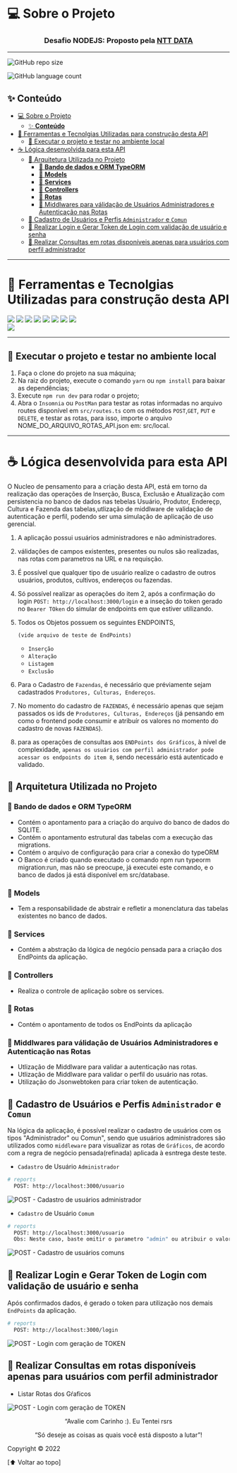 # 💻 Sobre o Projeto
<h3 align="center">
  Desafio NODEJS: Proposto pela <a href="https://github.com/brain-ag/trabalhe-conosco"> NTT DATA </a>
</h3>

___

  ![GitHub repo size](https://img.shields.io/github/repo-size/vitorjobs/api_brain_agriculture?style=for-the-badge)

  ![GitHub language count](https://img.shields.io/github/languages/count/vitorjobs/api_brain_agriculture?style=for-the-badge)

## ✨ **Conteúdo**
- [💻 Sobre o Projeto](#-sobre-o-projeto)
  - [✨ **Conteúdo**](#-conteúdo)
- [🚀 Ferramentas e Tecnolgias Utilizadas para construção desta API](#-ferramentas-e-tecnolgias-utilizadas-para-construção-desta-api)
  - [🚧 Executar o projeto e testar no ambiente local](#-executar-o-projeto-e-testar-no-ambiente-local)
- [☕ Lógica desenvolvida para esta API](#-lógica-desenvolvida-para-esta-api)
  - [🚧 Arquitetura Utilizada no Projeto](#-arquitetura-utilizada-no-projeto)
    - [📝 **Bando de dados e ORM TypeORM**](#-bando-de-dados-e-orm-typeorm)
    - [📝 **Models**](#-models)
    - [📝 **Services**](#-services)
    - [📝 **Controllers**](#-controllers)
    - [📝 **Rotas**](#-rotas)
    - [📝 Middlwares para válidação de Usuários Administradores e Autenticação nas Rotas](#-middlwares-para-válidação-de-usuários-administradores-e-autenticação-nas-rotas)
  - [🚧 Cadastro de Usuários e Perfis `Administrador` e  `Comun`](#-cadastro-de-usuários-e-perfis-administrador-e--comun)
  - [🚧 Realizar Login e Gerar Token de Login com validação de usuário e senha](#-realizar-login-e-gerar-token-de-login-com-validação-de-usuário-e-senha)
  - [🚧 Realizar Consultas em rotas disponíveis apenas para usuários com perfil administrador](#-realizar-consultas-em-rotas-disponíveis-apenas-para-usuários-com-perfil-administrador)
___

# 🚀 Ferramentas e Tecnolgias Utilizadas para construção desta API
  ![](https://img.shields.io/badge/Node.js-43853D?style=for-the-badge&logo=node.js&logoColor=white)
  ![](https://img.shields.io/badge/TypeScript-007ACC?style=for-the-badge&logo=typescript&logoColor=white)
  ![](https://img.shields.io/badge/SQLite-07405E?style=for-the-badge&logo=sqlite&logoColor=white)
  ![](https://img.shields.io/badge/visualStudio-3498DB?style=for-the-badge&logo=visualstudiocode&logoColor=white")
  ![](https://img.shields.io/badge/Markdown-000000?style=for-the-badge&logo=markdown&logoColor=white) 
  ![](https://img.shields.io/badge/JavaScript-F7DF1E?style=for-the-badge&logo=javascript&logoColor=black)
  ![](https://img.shields.io/badge/Git-E34F26?style=for-the-badge&logo=git&logoColor=white)
  ![](https://img.shields.io/badge/GitHub-100000?style=for-the-badge&logo=github&logoColor=white)  
  ![](https://img.shields.io/badge/Linux-7B42BC?style=for-the-badge&logo=linux&logoColor=black)

____

## 🚧 Executar o projeto e testar no ambiente local
1. Faça o clone do projeto na sua máquina;
2. Na raiz do projeto, execute o comando `yarn` ou `npm install` para baixar as dependências;
3. Execute `npm run dev` para rodar o projeto;
4. Abra o `Insomnia` ou `PostMan` para testar as rotas informadas no arquivo routes disponível em `src/routes.ts` com os métodos `POST`,`GET`, `PUT` e `DELETE`, e testar as rotas, para isso, importe o arquivo NOME_DO_ARQUIVO_ROTAS_API.json em: src/local.
___

# ☕ Lógica desenvolvida para esta API
O Nucleo de pensamento para a criação desta API, está em torno da realização das operações de Inserção, Busca, Exclusão e Atualização com persistencia no banco de dados nas tebelas Usuário, Produtor, Endereçp, Cultura e Fazenda  das tabelas,utlização de middlware de validação de autenticação e perfil, podendo ser uma simulação de aplicação de uso gerencial.

 1. A aplicação possui usuários administradores e não administradores.
 2. válidações de campos existentes, presentes ou nulos são realizadas, nas rotas com parametros na URL e na requisção.
 3. É possível que qualquer tipo de usuário realize o cadastro de outros usuários, produtos, cultivos, endereços ou fazendas. 
 4. Só possível realizar as operações do item 2, após a confirmação do login `POST: http://localhost:3000/login` e a inseção do token gerado no `Bearer TOken` do simular de endpoints em que estiver utilizando.
 5. Todos os Objetos possuem os seguintes ENDPOINTS, 
    
    ``(vide arquivo de teste de EndPoints)``
     - `Inserção` 
     - `Alteração`
     - `Listagem` 
     - `Exclusão`
     
 6. Para o Cadastro de `Fazendas`, é necessário que préviamente sejam cadastrados `Produtores, Culturas, Endereços`. 
 7. No momento do cadastro de `FAZENDAS`, é necessário apenas que sejam passados os ids de `Produtores, Culturas, Endereços` (já pensando em como o frontend pode consumir e atribuír os valores no momento do cadastro de novas `FAZENDAS`).
 8. para as operações de consultas aos `ENDPoints dos Gráficos`, à nível de complexidade, `apenas os usuários com perfil administrador pode acessar os endpoints do item 8`, sendo necessário está autenticado e validado.
 
## 🚧 Arquitetura Utilizada no Projeto
### 📝 **Bando de dados e ORM TypeORM**
  * Contém o apontamento para a criação do arquivo do banco de dados do SQLITE.
  * Contém o apontamento estrutural das tabelas com a execução das migrations.
  * Contém o arquivo de configuração para criar a conexão do typeORM
  * O Banco é criado quando executado o comando npm run typeorm migration:run, mas não se preocupe, já executei este comando, e o banco de dados já está disponível em src/database.

  ### 📝 **Models**
  * Tem a responsabilidade de abstrair e refletir a monenclatura das tabelas existentes no banco de dados.
  
  ### 📝 **Services**
  * Contém a abstração da lógica de negócio pensada para a criação dos EndPoints da aplicação.
   
  ### 📝 **Controllers**
  * Realiza o controle de aplicação sobre os services.
  
  ### 📝 **Rotas**
  *  Contém o apontamento de todos os EndPoints da aplicação

  ### 📝 Middlwares para válidação de Usuários Administradores e Autenticação nas Rotas
  * Utlização de Middlware para validar a autenticação nas rotas.
  * Utlização de Middlware para validar o perfil do usuário nas rotas.
  * Utilização do Jsonwebtoken para criar token de autenticação.


## 🚧 Cadastro de Usuários e Perfis `Administrador` e  `Comun`

Na lógica da aplicação, é possível realizar o cadastro de usuários com os tipos "Administrador" ou Comun", sendo que usuários administradores são utilizados como `middleware` para visualizar as rotas de `Gráficos`, de acordo com a regra de negócio pensada(refinada) aplicada à esntrega deste teste.

* `Cadastro` de Usuário `Administrador`
```bash
# reports
  POST: http://localhost:3000/usuario
```
![POST - Cadastro de usuários administrador](../api/.github/img/UserAdmin.gif "POST - Cadastro de usuários administrador")


* `Cadastro` de Usuário `Comum`
```bash
# reports
  POST: http://localhost:3000/usuario
  Obs: Neste caso, baste omitir o parametro "admin" ou atribuir o valor "false".
```
![POST - Cadastro de usuários comuns](../api/.github/img/UserNaoAdmin.gif "POST - Cadastro de usuários comuns")


## 🚧 Realizar Login e Gerar Token de Login com validação de usuário e senha
Após confirmados dados, é gerado o token para utilização nos demais `EndPoints` da aplicação.

```bash
# reports
  POST: http://localhost:3000/login
```
![POST - Login com geração de TOKEN](../api/.github/img/LoginToken.gif "POST - Login com geração de TOKEN")

## 🚧 Realizar Consultas em rotas disponíveis apenas para usuários com perfil administrador

* Listar Rotas dos Gŕaficos

![POST - Login com geração de TOKEN](../api/.github/img/RotasGraficos.gif "POST - Login com geração de TOKEN")

<p align="center">“Avalie com Carinho :). Eu Tentei rsrs</blockquote>

<p align="center">“Só deseje as coisas as quais você está disposto a lutar”!</blockquote>

Copyright :copyright: 2022 

[⬆ Voltar ao topo]